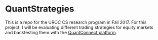 # QuantStrategies

This is a repo for the UROC CS research program in Fall 2017.  For this 
project, I will be evaluating different trading strategies for equity markets 
and backtesting them with the [QuantConnect platform].

[QuantConnect platform]:https://www.quantconnect.com


